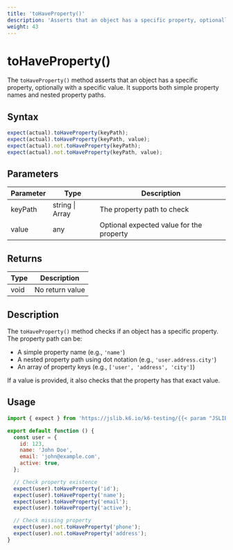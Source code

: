 ```yaml
---
title: 'toHaveProperty()'
description: 'Asserts that an object has a specific property, optionally with a specific value'
weight: 43
---
```


# toHaveProperty()

The `toHaveProperty()` method asserts that an object has a specific property, optionally with a specific value. It supports both simple property names and nested property paths.

## Syntax

<!-- eslint-skip -->

```javascript
expect(actual).toHaveProperty(keyPath);
expect(actual).toHaveProperty(keyPath, value);
expect(actual).not.toHaveProperty(keyPath);
expect(actual).not.toHaveProperty(keyPath, value);
```

## Parameters

| Parameter | Type                    | Description                              |
| --------- | ----------------------- | ---------------------------------------- |
| keyPath   | string \| Array<string> | The property path to check               |
| value     | any                     | Optional expected value for the property |

## Returns

| Type | Description     |
| ---- | --------------- |
| void | No return value |

## Description

The `toHaveProperty()` method checks if an object has a specific property. The property path can be:

- A simple property name (e.g., `'name'`)
- A nested property path using dot notation (e.g., `'user.address.city'`)
- An array of property keys (e.g., `['user', 'address', 'city']`)

If a value is provided, it also checks that the property has that exact value.

## Usage

<!-- md-k6:skip -->

```javascript
import { expect } from 'https://jslib.k6.io/k6-testing/{{< param "JSLIB_TESTING_VERSION" >}}/index.js';

export default function () {
  const user = {
    id: 123,
    name: 'John Doe',
    email: 'john@example.com',
    active: true,
  };

  // Check property existence
  expect(user).toHaveProperty('id');
  expect(user).toHaveProperty('name');
  expect(user).toHaveProperty('email');
  expect(user).toHaveProperty('active');

  // Check missing property
  expect(user).not.toHaveProperty('phone');
  expect(user).not.toHaveProperty('address');
}
```

